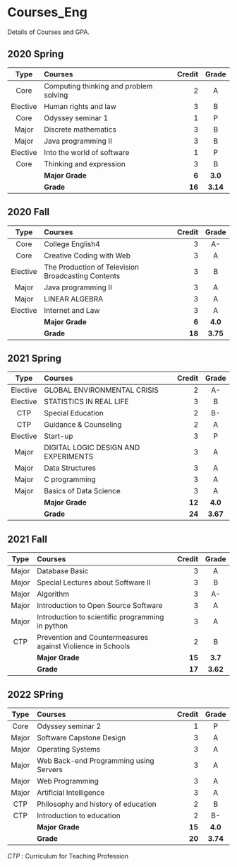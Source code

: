 # Courses_Eng 
Details of Courses and GPA.  

## 2020 Spring
|Type|Courses|Credit|Grade|
|:-:|:-|-:|:-:|
|Core|Computing thinking and problem solving|2|A|
|Elective|Human rights and law|3|B|
|Core|Odyssey seminar 1|1|P|
|Major|Discrete mathematics|3|B|
|Major|Java programming II|3|B|
|Elective|Into the world of software|1|P|
|Core|Thinking and expression|3|B|
||**Major Grade**|**6**|**3.0**|
||**Grade**|**16**|**3.14**|

## 2020 Fall
|Type|Courses|Credit|Grade|
|:-:|:-|-:|:-:|
|Core|College English4|3|A-|
|Core|Creative Coding with Web|3|A|
|Elective|The Production of Television Broadcasting Contents|3|B|
|Major|Java programming II|3|A|
|Major|LINEAR ALGEBRA|3|A|
|Elective|Internet and Law|3|A|
||**Major Grade**|**6**|**4.0**|
||**Grade**|**18**|**3.75**|


## 2021 Spring
|Type|Courses|Credit|Grade|
|:-:|:-|-:|:-:|
|Elective|GLOBAL ENVIRONMENTAL CRISIS|2|A-|
|Elective|STATISTICS IN REAL LIFE|3|B|
|CTP|Special Education|2|B-|
|CTP|Guidance & Counseling|2|A|
|Elective|Start-up|3|P|
|Major|DIGITAL LOGIC DESIGN AND EXPERIMENTS|3|A|
|Major|Data Structures|3|A|
|Major|C programming|3|A|
|Major|Basics of Data Science|3|A|
||**Major Grade**|**12**|**4.0**|
||**Grade**|**24**|**3.67**|

## 2021 Fall
|Type|Courses|Credit|Grade|
|:-:|:-|-:|:-:|
|Major|Database Basic|3|A|
|Major|Special Lectures about Software II|3|B|
|Major|Algorithm|3|A-|
|Major|Introduction to Open Source Software|3|A|
|Major|Introduction to scientific programming in python|3|A|
|CTP|Prevention and Countermeasures against Violience in Schools|2|B|
||**Major Grade**|**15**|**3.7**|
||**Grade**|**17**|**3.62**|

## 2022 SPring
|Type|Courses|Credit|Grade|
|:-:|:-|-:|:-:|
|Core|Odyssey seminar 2|1|P|
|Major|Software Capstone Design|3|A|
|Major|Operating Systems|3|A|
|Major|Web Back-end Programming using Servers|3|A|
|Major|Web Programming|3|A|
|Major|Artificial Intelligence|3|A|
|CTP|Philosophy and history of education|2|B|
|CTP|Introduction to education|2|B-|
||**Major Grade**|**15**|**4.0**|
||**Grade**|**20**|**3.74**|

*CTP* : Curriculum for Teaching Profession
